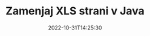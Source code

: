 ---
############################# Static ############################
layout: "auto-gen-merger"
date: 2022-10-31T14:25:30
draft: false
otherformats: ods odt one otp ott pdf pps ppsx ppt pptx rtf tex vdx vsdm vsdx vssm

############################# Head ############################
head_title: "Zamenjaj in izmenjaj XLS strani v Java"
head_description: "Zamenjaj in izmenjaj položaje dveh strani znotraj datoteke XLS v Java z uporabo API-ja za združevanje dokumentov."

############################# Header ############################
title: "Zamenjaj XLS strani v Java"
description: "Zamenjajte strani XLS z nekaj vrsticami kode Java."
bg_image: "https://cms.admin.containerize.com/templates/aspose/App_Themes/V3/images/bg/header1.png"
bg_overlay: false
button:
    enable: true
    icon: "fas fa-arrow-down"
    label: "Prenesite brezplačno preskusno različico"
    link: "https://downloads.groupdocs.com/merger/java"

############################# SubMenu ############################
submenu:
    enable: true

    left:
        img_alt: "GroupDocs.Merger for Java"
        image: "https://cms.admin.containerize.com/templates/groupdocs/images/product-logos/90x90-noborder/groupdocs-merger-java.png"
        product: "GroupDocs.Merger"
        platform: "Java"

    middle:
        button:

            # button loop
            - link: "https://apireference.groupdocs.com/merger/java"
              text: "API Reference"

            # button loop
            - link: "https://github.com/groupdocs-merger"
              text: "Primeri kod"

            # button loop
            - link: "https://products.groupdocs.app/merger/family"
              text: "Predstavitve v živo"

            # button loop
            - link: "https://purchase.groupdocs.com/pricing/merger/java"
              text: "Cenitev"

    right:
        link_download: "https://downloads.groupdocs.com/merger"
        link_learn: "https://docs.groupdocs.com/merger/java"
        link_buy: "https://purchase.groupdocs.com"

############################# About ############################
about:
    enable: true
    title: "O API-ju GroupDocs.Merger for Java"
    content: |
        [GroupDocs.Merger for Java](/sl/merger/java/) ponuja preprosto rešitev za varno združevanje in razdelitev med široko paleto formatov dokumentov, vključno s PDF, Microsoft Office (Word, Excel, PowerPoint) , OneNote), OpenDocument, HTML, slike in številne druge v aplikacijah Java. Če dodate le nekaj vrstic kode, izvedite več operacij dokumenta, kot so premikanje, odstranjevanje, vrtenje, zamenjava, ekstrahiranje ali spreminjanje orientacije strani v dokumentih. API za združevanje dokumentov podpira tudi predogled strani dokumenta kot slike za analizo strukture dokumenta, oblikovanja in vsebine na strani.
        
        GroupDocs.Merger API je prava izbira za korporativne rešitve, ki potrebujejo funkcije zamenjave strani datotek. Ti API-ji so dobro podprti na vseh glavnih operacijskih sistemih in platformah, vključno z J2SE 7.0 (1.7), J2SE 8.0 (1.8), Java 10.

############################# Steps ############################
steps:
    enable: true
    title_left: "Zamenjaj strani datoteke XLS v Java"
    content_left: |
        [GroupDocs.Merger for Java](/sl/merger/java/) razvijalcem Java olajša zamenjavo strani v datoteki XLS z implementacijo nekaj preprostih korakov .
        
        * Inicializirajte **SwapOptions**, da določite številke strani za izmenjavo.
        * Ustvarite nov primerek **Merger** in podajte pot izvornega dokumenta kot parameter konstruktorja.
        * Pokličite **swapPages** in posredujte predmet **SwapOptions**.
        * Pokličite **save** in določite pot do datoteke za shranjevanje nastalega dokumenta.

    title_right: "Sistemske zahteve"
    content_right: |
        API-ji GroupDocs.Merger for Java so podprti na vseh glavnih platformah in operacijskih sistemih. Preden izvedete spodnjo kodo, se prepričajte, da imate v sistemu nameščene naslednje predpogoje.

        * Operacijski sistemi: Microsoft Windows, Linux, MacOS
        * Razvojna okolja: NetBeans, IntelliJ IDEA, Eclipse
        * Ogrodja: J2SE 7.0 (1.7), J2SE 8.0 (1.8), Java 10
        * Prenesite najnovejšo različico GroupDocs.Merger for Java iz [Maven](https://repository.groupdocs.com/webapp/#/artifacts/browse/tree/General/repo/com/groupdocs/groupdocs-merger)
         
    code: |
     {{% merger/additional-styles %}}
     {{< merger/code-merger title="Kako zamenjati strani datoteke XLS s primerom kode Java">}}

        ```java    
        // Zamenjajte strani datoteke XLS z API-jem GroupDocs.Merger
        int pageNumber1 = 6;
        int pageNumber2 = 1;

        // Inicializirajte razred SwapOptions, da določite številke strani za zamenjavo
        SwapOptions swapOptions = new SwapOptions(pageNumber2, pageNumber1);

        // Ustvari združitev z vhodnim dokumentom XLS
        Merger merger = new Merger("input.xls");

        // Pokličite metodo SwapPages in ji posredujte objekt SwapOptions
        merger.swapPages(swapOptions);
    
        // Pokličite metodo Shrani in posredujte želeno pot do datoteke, da shranite izhodni dokument
        merger.save("output.xls");
        ```
     {{< /merger/code-merger >}}

############################# Demos ############################
demos:
    enable: true
    title: "Predstavitve v živo - zamenjajte XLS strani datotek na spletu"
    content: |
       Takoj zamenjajte strani datoteke XLS tako, da obiščete spletno mesto [GroupDocs.Merger Live Demos](https://products.groupdocs.app/splitter/swap-pages/xls).
       Predstavitev v živo ima naslednje prednosti.
        
############################# About Formats ############################
about_formats:
    enable: true

############################# More Formats ############################
more_formats:
    enable: true
    title: "Zamenjaj strani drugih formatov datotek"
    content: |
        Java dokumentira API za združevanje in razdelitev za oblike datotek in slike. Zamenjajte nekaj priljubljenih formatov datotek, kot je navedeno spodaj.

############################# Back to top ###############################
back_to_top:
    enable: true
---